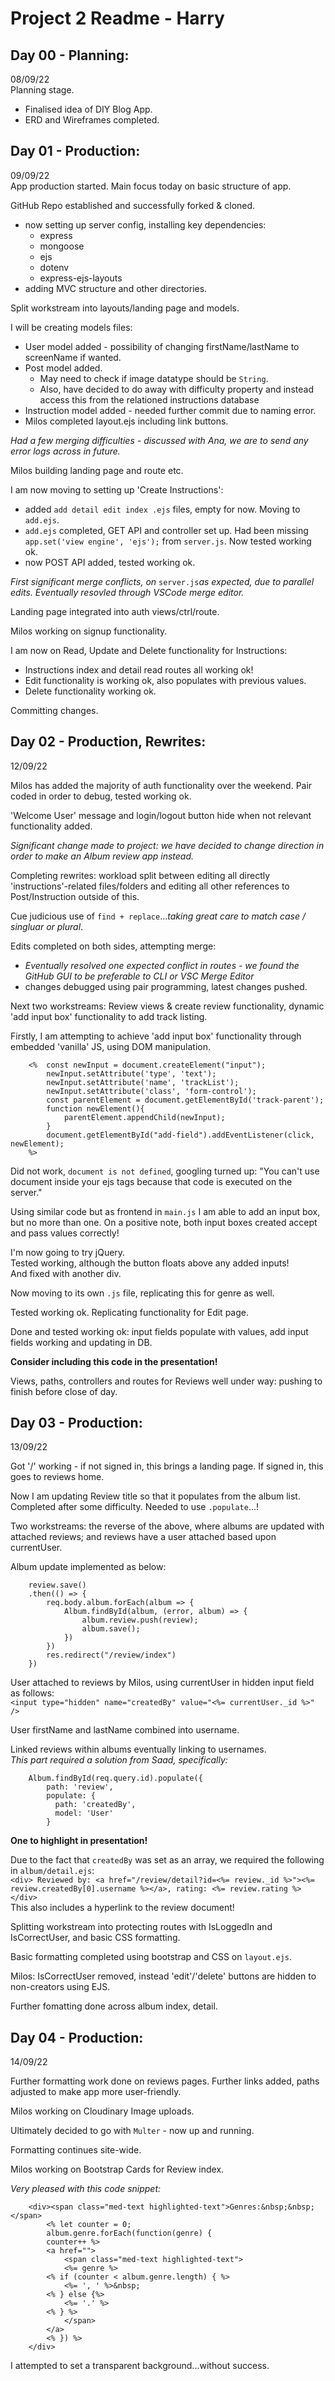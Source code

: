 # Project 2 Readme - Harry      

## Day 00 - Planning:       
08/09/22        
Planning stage.     
- Finalised idea of DIY Blog App.       
- ERD and Wireframes completed.     

## Day 01 - Production:     
09/09/22        
App production started. Main focus today on basic structure of app.    

GitHub Repo established and successfully forked & cloned.              
- now setting up server config, installing key dependencies:        
    - express       
    - mongoose      
    - ejs   
    - dotenv        
    - express-ejs-layouts
- adding MVC structure and other directories.        

Split workstream into layouts/landing page and models.        

I will be creating models files:       
- User model added - possibility of changing firstName/lastName to screenName if wanted.        
- Post model added.      
    - May need to check if image datatype should be `String`.       
    - Also, have decided to do away with difficulty property and instead access this from the relationed instructions database      
- Instruction model added - needed further commit due to naming error.      
- Milos completed layout.ejs including link buttons.        

_Had a few merging difficulties - discussed with Ana, we are to send any error logs across in future._      

Milos building landing page and route etc.      

I am now moving to setting up 'Create Instructions':        
- added `add detail edit index .ejs` files, empty for now. Moving to `add.ejs`.     
- `add.ejs` completed, GET API and controller set up. Had been missing `app.set('view engine', 'ejs');` from `server.js`. Now tested working ok.        
- now POST API added, tested working ok.        

_First significant merge conflicts, on_ `server.js`_as expected, due to parallel edits. Eventually resovled through VSCode merge editor._       

Landing page integrated into auth views/ctrl/route.     

Milos working on signup functionality.      

I am now on Read, Update and Delete functionality for Instructions:         
- Instructions index and detail read routes all working ok!     
- Edit functionality is working ok, also populates with previous values.        
- Delete functionality working ok.      

Committing changes.     

## Day 02 - Production, Rewrites:              
12/09/22        

Milos has added the majority of auth functionality over the weekend. Pair coded in order to debug, tested working ok.       

'Welcome User' message and login/logout button hide when not relevant functionality added.      

_Significant change made to project: we have decided to change direction in order to make an Album review app instead._     

Completing rewrites: workload split between editing all directly 'instructions'-related files/folders and editing all other references to Post/Instruction outside of this.     

Cue judicious use of `find + replace`..._taking great care to match case / singluar or plural_.     

Edits completed on both sides, attempting merge:        
- _Eventually resolved one expected conflict in routes - we found the GitHub GUI to be preferable to CLI or VSC Merge Editor_       
- changes debugged using pair programming, latest changes pushed.       

Next two workstreams: Review views & create review functionality, dynamic 'add input box' functionality to add track listing.       

Firstly, I am attempting to achieve 'add input box' functionality through embedded 'vanilla' JS, using DOM manipulation.        
```
    <%  const newInput = document.createElement("input");
        newInput.setAttribute('type', 'text');
        newInput.setAttribute('name', 'trackList');
        newInput.setAttribute('class', 'form-control');
        const parentElement = document.getElementById('track-parent');
        function newElement(){
            parentElement.appendChild(newInput);
        }
        document.getElementById("add-field").addEventListener(click, newElement);
    %>
```
Did not work, `document is not defined`, googling turned up: "You can't use document inside your ejs tags because that code is executed on the server."     

Using similar code but as frontend in `main.js` I am able to add an input box, but no more than one. On a positive note, both input boxes created accept and pass values correctly!     

I'm now going to try jQuery.        
Tested working, although the button floats above any added inputs!      
And fixed with another div.     

Now moving to its own `.js` file, replicating this for genre as well.       

Tested working ok. Replicating functionality for Edit page.     

Done and tested working ok: input fields populate with values, add input fields working and updating in DB.     

**Consider including this code in the presentation!**       

Views, paths, controllers and routes for Reviews well under way: pushing to finish before close of day.     

## Day 03 - Production:       
13/09/22        

Got '/' working - if not signed in, this brings a landing page. If signed in, this goes to reviews home.        

Now I am updating Review title so that it populates from the album list. Completed after some difficulty. Needed to use `.populate`...!     

Two workstreams: the reverse of the above, where albums are updated with attached reviews; and reviews have a user attached based upon currentUser.     

Album update implemented as below:      
```
    review.save()
    .then(() => {
        req.body.album.forEach(album => {
            Album.findById(album, (error, album) => {
                album.review.push(review);
                album.save();
            })
        })
        res.redirect("/review/index")
    })
```

User attached to reviews by Milos, using currentUser in hidden input field as follows:     
`<input type="hidden" name="createdBy" value="<%= currentUser._id %>" />`       

User firstName and lastName combined into username.     

Linked reviews within albums eventually linking to usernames.       
_This part required a solution from Saad, specifically:_        
```
    Album.findById(req.query.id).populate({ 
        path: 'review',
        populate: {
          path: 'createdBy',
          model: 'User'
        } 
```
**One to highlight in presentation!**       

Due to the fact that `createdBy` was set as an array, we required the following in `album/detail.ejs`:      
`<div> Reviewed by: <a href="/review/detail?id=<%= review._id %>"><%= review.createdBy[0].username %></a>, rating: <%= review.rating %></div>`      
This also includes a hyperlink to the review document!      

Splitting workstream into protecting routes with IsLoggedIn and IsCorrectUser, and basic CSS formatting.        

Basic formatting completed using bootstrap and CSS on `layout.ejs`.     

Milos: IsCorrectUser removed, instead 'edit'/'delete' buttons are hidden to non-creators using EJS.        

Further fomatting done across album index, detail.      

## Day 04 - Production:     
14/09/22        

Further formatting work done on reviews pages. Further links added, paths adjusted to make app more user-friendly.      

Milos working on Cloudinary Image uploads.     

Ultimately decided to go with `Multer` - now up and running.        

Formatting continues site-wide.     

Milos working on Bootstrap Cards for Review index.      

_Very pleased with this code snippet:_      
```
    <div><span class="med-text highlighted-text">Genres:&nbsp;&nbsp;</span>
        <% let counter = 0;
        album.genre.forEach(function(genre) { 
        counter++ %>
        <a href="">
            <span class="med-text highlighted-text">
            <%= genre %>
        <% if (counter < album.genre.length) { %>
            <%= ', ' %>&nbsp;
        <% } else {%>
            <%= '.' %>
        <% } %>
            </span>
        </a>
        <% }) %>
    </div>
```
I attempted to set a transparent background...without success.      







